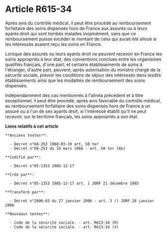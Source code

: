 # Article R615-34

Après avis du contrôle médical, il peut être procédé au remboursement forfaitaire des soins dispensés hors de France aux
assurés ou à leurs ayants droit qui sont tombés malades inopinément, sans que ce remboursement puisse excéder le montant de
celui qui aurait été alloué si les intéressés avaient reçu les soins en France.

Lorsque des assurés ou leurs ayants droit ne peuvent recevoir en France les soins appropriés à leur état, des conventions
conclues entre les organismes qualifiés français, d'une part, et certains établissements de soins à l'étranger, d'autre part,
peuvent, après autorisation du ministre chargé de la sécurité sociale, prévoir les conditions de séjour des intéressés dans
lesdits établissements ainsi que les modalités de remboursement des soins dispensés. 

Indépendamment des cas mentionnés à l'alinéa précédent et à titre exceptionnel, il peut être procédé, après avis favorable du
contrôle médical, au remboursement forfaitaire des soins dispensés hors de France à un assuré ou à l'un de ses ayants droit,
si l'intéressé établit qu'il ne peut recevoir, sur le territoire français, les soins appropriés à son état.

**Liens relatifs à cet article**

	**Anciens textes**:

	  - Décret n°68-253 1968-03-19 art. 50 ter
	  - Décret n°68-253 du 19 mars 1968 - art. 50 ter (Ab)

	**Codifié par**:

	  - Décret n°85-1353 1985-12-17

	**Créé par**:

	  - Décret n°85-1353 1985-12-17 art. 1 JORF 21 décembre 1985

	**Transféré par**:

	  - Décret n°2006-83 du 27 janvier 2006 - art. 3 () JORF 28 janvier 2006

	**Nouveaux textes**:

	  - Code de la sécurité sociale. - art. R613-34 (M)
	  - Code de la sécurité sociale. - art. R613-34 (V)
